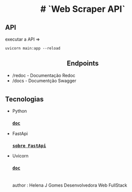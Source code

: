 <h1 align = "center">
	# `Web Scraper API`
</h1>

## API

executar a API =>

```
uvicorn main:app --reload
```

<h2 align = "center">
	Endpoints
</h2>

- /redoc - Documentação Redoc
- /docs - Documentção Swagger

#

## Tecnologias

- Python

  ### [`doc`](https://docs.python.org/3/)

- FastApi

  ### [`sobre FastApi`](https://www.treinaweb.com.br/blog/o-que-e-fastapi)

- Uvicorn

  ### [`doc`](https://www.uvicorn.org/)

  #

  author : Helena J Gomes Desenvolvedora Web FullStack
